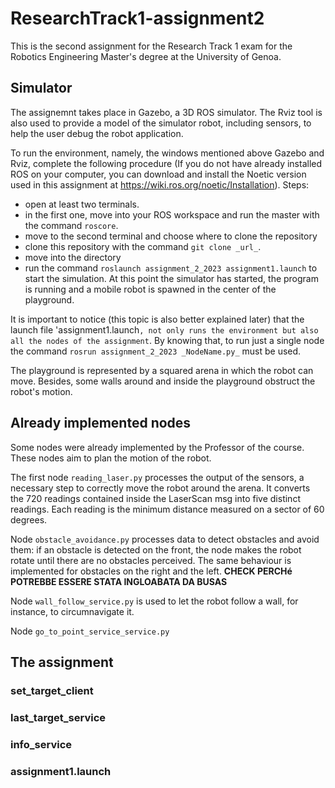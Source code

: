 # ResearchTrack1-assignment2
This is the second assignment for the Research Track 1 exam for the Robotics Engineering Master's degree at the University of Genoa.

## Simulator
The assignemnt takes place in Gazebo, a 3D ROS simulator. The Rviz tool is also used to provide a model of the simulator robot, including sensors, to help the user debug the robot application.

To run the environment, namely, the windows mentioned above Gazebo and Rviz, complete the following procedure (If you do not have already installed ROS on your computer, you can download and install the Noetic version used in this assignment at https://wiki.ros.org/noetic/Installation).
Steps:
* open at least two terminals.
* in the first one, move into your ROS workspace and run the master with the command `roscore`.
* move to the second terminal and choose where to clone the repository
* clone this repository with the command `git clone _url_`.
* move into the directory
* run the command `roslaunch assignment_2_2023 assignment1.launch` to start the simulation.
At this point the simulator has started, the program is running and a mobile robot is spawned in the center of the playground.

It is important to notice (this topic is also better explained later) that the launch file 'assignment1.launch`, not only runs the environment but also all the nodes of the assignment`. By knowing that, to run just a single node the command `rosrun assignment_2_2023 _NodeName.py_` must be used.

The playground is represented by a squared arena in which the robot can move. Besides, some walls around and inside the playground obstruct the robot's motion.

## Already implemented nodes
Some nodes were already implemented by the Professor of the course. These nodes aim to plan the motion of the robot.

The first node `reading_laser.py` processes the output of the sensors, a necessary step to correctly move the robot around the arena. It converts the 720 readings contained inside the LaserScan msg into five distinct readings. Each reading is the minimum distance measured on a sector of 60 degrees.

Node `obstacle_avoidance.py` processes data to detect obstacles and avoid them: if an obstacle is detected on the front, the node makes the robot rotate until there are no obstacles perceived. The same behaviour is implemented for obstacles on the right and the left. **CHECK PERCHé POTREBBE ESSERE STATA INGLOABATA DA BUSAS**

Node `wall_follow_service.py` is used to let the robot follow a wall, for instance, to circumnavigate it.

Node `go_to_point_service_service.py`

## The assignment

### set_target_client

### last_target_service

### info_service

### assignment1.launch


